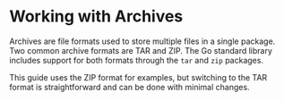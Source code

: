 # Working with Archives

Archives are file formats used to store multiple files in a single package. 
Two common archive formats are TAR and ZIP. The Go standard library includes 
support for both formats through the `tar` and `zip` packages.

This guide uses the ZIP format for examples, but switching to the TAR format 
is straightforward and can be done with minimal changes.
